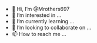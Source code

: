 - 👋 Hi, I’m @Mrothers697
- 👀 I’m interested in ...
- 🌱 I’m currently learning ...
- 💞️ I’m looking to collaborate on ...
- 📫 How to reach me ...

<!---
Mrothers697/Mrothers697 is a ✨ special ✨ repository because its `README.md` (this file) appears on your GitHub profile.
You can click the Preview link to take a look at your changes.
---
